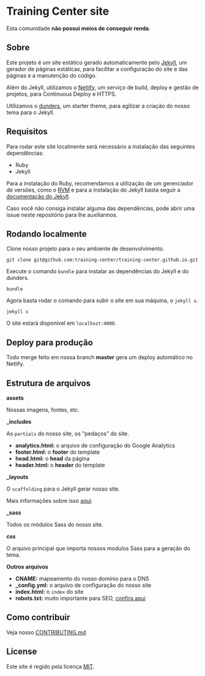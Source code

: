 # Training Center site

Esta comunidade **não possui meios de conseguir renda**.

## Sobre

Este projeto é um site estático gerado automaticamente pelo [Jekyll](https://jekyllrb.com/), um gerador de páginas estáticas, para facilitar a configuração do site e das páginas e a manutenção do código.

Além do Jekyll, utilizamos o [Netlify](https://netlify.com), um serviço de build, deploy e gestão de projetos, para Continuous Deploy e HTTPS.

Utilizamos o [dunders](https://github.com/woliveiras/__s), um starter theme, para agilizar a criação do nosso tema para o Jekyll.

## Requisitos

Para rodar este site localmente será necessário a instalação das seguintes dependências:

- Ruby
- Jekyll

Para a instalação do Ruby, recomendamos a utilização de um gerenciador de versões, como o [RVM](https://rvm.io/) e para a instalação do Jekyll basta seguir a [documentação do Jekyll](https://jekyllrb.com/).

Caso você não consiga instalar alguma das dependências, pode abrir uma issue neste repositório para lhe auxiliarmos.

## Rodando localmente

Clone nosso projeto para o seu ambiente de desenvolvimento.

```shell
git clone git@github.com:training-center/training-center.github.io.git
```

Execute o comando `bundle` para instalar as dependências do Jekyll e do dunders.

```shell
bundle
```

Agora basta rodar o comando para subir o site em sua máquina, o `jekyll s`.

```shell
jekyll s
```

O site estará disponível em `localhost:4000`.

## Deploy para produção

Todo merge feito em nossa branch **master** gera um deploy automático no Netlify.

## Estrutura de arquivos

**assets**

Nossas imagens, fontes, etc.

**_includes**

As `partials` do nosso site, os "pedaços" do site.

- **analytics.html:** o arquivo de configuração do Google Analytics
- **footer.html:** o **footer** do template
- **head.html:** o **head** da página
- **header.html:** o **header** do template

**_layouts**

O `scaffolding` para o Jekyll gerar nosso site.

Mais informações sobre isso [aqui](https://jekyllrb.com/docs/themes/#layouts-and-includes).

**_sass**

Todos os módulos Sass do nosso site.

**css**

O arquivo principal que importa nossos modulos Sass para a geração do tema.

**Outros arquivos**

- **CNAME:** mapeamento do nosso domínio para o DNS
- **_config.yml:** o arquivo de configuração do nosso site
- **index.html:** o `index` do site
- **robots.txt:** muito importante para SEO, [confira aqui](http://www.robotstxt.org/robotstxt.html)

## Como contribuir

Veja nosso [CONTRIBUTING.md](CONTRIBUTING.md)

## License

Este site é regido pela licença [MIT](LICENSE-SITE).
